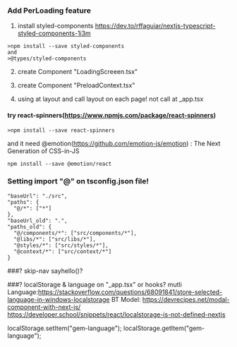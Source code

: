 ### Add PerLoading feature

1. install styled-components
   https://dev.to/rffaguiar/nextjs-typescript-styled-components-1i3m

```
>npm install --save styled-components
and
>@types/styled-components
```

2. create Component "LoadingScreeen.tsx"

3. create Component "PreloadContext.tsx"
4. using at layout and call layout on each page!
   not call at \_app.tsx

#### try react-spinners(https://www.npmjs.com/package/react-spinners)

```
>npm install --save react-spinners
```

and it need @emotion(https://github.com/emotion-js/emotion) : The Next Generation of CSS-in-JS

```
npm install --save @emotion/react
```

### Setting import "@" on tsconfig.json file!

    "baseUrl": "./src",
    "paths": {
      "@/*": ["*"]
    },
    "baseUrl_old": ".",
    "paths_old": {
      "@/components/*": ["src/components/*"],
      "@libs/*": ["src/libs/*"],
      "@styles/*": ["src/styles/*"],
      "@context/*": ["src/context/*"]
    }

###? skip-nav sayhello()?

###? localStorage & language on "\_app.tsx" or hooks?
mutli Language:https://stackoverflow.com/questions/68091841/store-selected-language-in-windows-localstorage
BT Model: https://devrecipes.net/modal-component-with-next-js/
https://developer.school/snippets/react/localstorage-is-not-defined-nextjs

localStorage.setItem("gem-language");
localStorage.getItem("gem-language");
